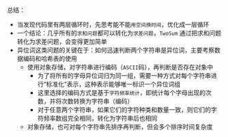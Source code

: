 总结：
- 当发现代码里有两层循环时，先思考能不能`用空间换时间`，优化成一层循环
- 一个结论：几乎所有的`求和问题`都可以转化为`求差问题`，`TwoSum` 通过把求和问题转化为求差问题，会变得更加简单
- 异位词这类问题的关键在于：如何迅速判断两个字符串是异位词，主要考察数据编码和哈希表的使用
  - 使用对象存储，对字符串进行编码（`ASCII`码），再判断是否存在对象中
    - 为了将所有的字母异位词归为同一组，需要一种方式对每个字符串进行“标准化”表示，这种表示能够唯一标识一个异位词组
    - 这里选择的编码方式是基于`字符频率统计`，即统计每个字母出现的次数，并将次数转换为字符串（编码）
    - 对于任意两个字符串，如果它们的字符种类和数量一致，则它们的字符频率数组完全相同，转化为字符串后也相同
  - 对象存储，也可对每个字符串先排序再判断，但会多个排序时间复杂度